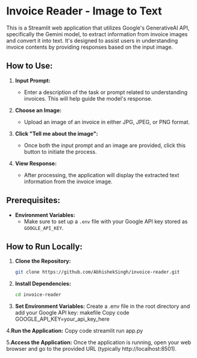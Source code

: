 # Invoice Reader - Image to Text

This is a Streamlit web application that utilizes Google's GenerativeAI API, specifically the Gemini model, to extract information from invoice images and convert it into text. It's designed to assist users in understanding invoice contents by providing responses based on the input image.

## How to Use:

1. **Input Prompt:**
   - Enter a description of the task or prompt related to understanding invoices. This will help guide the model's response.

2. **Choose an Image:**
   - Upload an image of an invoice in either JPG, JPEG, or PNG format.

3. **Click "Tell me about the image":**
   - Once both the input prompt and an image are provided, click this button to initiate the process.

4. **View Response:**
   - After processing, the application will display the extracted text information from the invoice image.

## Prerequisites:

- **Environment Variables:**
  - Make sure to set up a `.env` file with your Google API key stored as `GOOGLE_API_KEY`.

## How to Run Locally:

1. **Clone the Repository:**
   ```bash
   git clone https://github.com/AbhishekSingh/invoice-reader.git

2. **Install Dependencies:**
   ```bash
   cd invoice-reader

3. **Set Environment Variables:**
Create a .env file in the root directory and add your Google API key:
makefile
Copy code
GOOGLE_API_KEY=your_api_key_here


4.**Run the Application:**
Copy code
streamlit run app.py


5.**Access the Application:**
Once the application is running, open your web browser and go to the provided URL (typically http://localhost:8501).


  










